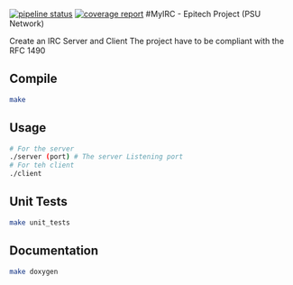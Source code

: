 [![pipeline status](https://gitlab.com/hugon-epitech/myirc/badges/master/pipeline.svg)](https://gitlab.com/hugon-epitech/myirc/commits/master)
[![coverage report](https://gitlab.com/hugon-epitech/myirc/badges/master/coverage.svg)](https://gitlab.com/hugon-epitech/myirc/commits/master)
#MyIRC - Epitech Project (PSU Network)

Create an IRC Server and Client
The project have to be compliant with the RFC 1490

## Compile
```bash
make
```

## Usage
```bash
# For the server
./server (port) # The server Listening port
# For teh client
./client
```

## Unit Tests
```bash
make unit_tests
```

## Documentation
```bash
make doxygen
```
